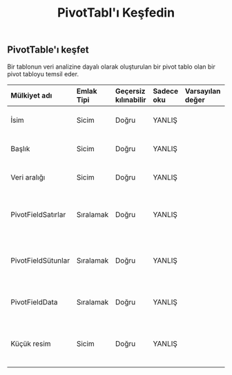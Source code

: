 ﻿---
title: PivotTabl'ı Keşfedin
second_title: Aspose.Cells Cloud Documen
type: docs
url: /tr/specification/model/discoverpivottable/
description: "Aspose.Cells Bulut modeli spesifikasyonu: DiscoverPivotTable. Açma, oluşturma, düzenleme, bölme, birleştirme, karşılaştırma ve dönüştürme gibi özelliklerle Excel ve diğer elektronik tablo belgelerini zahmetsizce yönetin"
kwords: Excel, Office, Elektronik Tablo, Cloud REST API, DiscoverPivotTable
weight: 50
---
## **PivotTable'ı keşfet**

 Bir tablonun veri analizine dayalı olarak oluşturulan bir pivot tablo olan bir pivot tabloyu temsil eder.

| Mülkiyet adı| Emlak Tipi| Geçersiz kılınabilir| Sadece oku| Varsayılan değer| Tanım|
|:- |:- |:- |:- |:- |:- |
| İsim| Sicim| Doğru| YANLIŞ||Pivot tablo adını temsil eder.|
| Başlık| Sicim| Doğru| YANLIŞ|| Pivot tablo başlığını temsil eder.|
| Veri aralığı| Sicim| Doğru| YANLIŞ|| Pivot tablo veri aralığını temsil eder.|
| PivotFieldSatırlar|Sıralamak<Integer> | Doğru| YANLIŞ|| PivotTable raporundaki satır alanlarını temsil eder.|
| PivotFieldSütunlar|Sıralamak<Integer> | Doğru| YANLIŞ|| PivotTable raporundaki sütun alanlarını temsil eder.|
| PivotFieldData|Sıralamak<Integer> | Doğru| YANLIŞ|| PivotTable raporundaki veri alanlarını temsil eder.|
|Küçük resim| Sicim| Doğru| YANLIŞ|| Pivot tablo küçük resmini temsil eder. Base64String|

